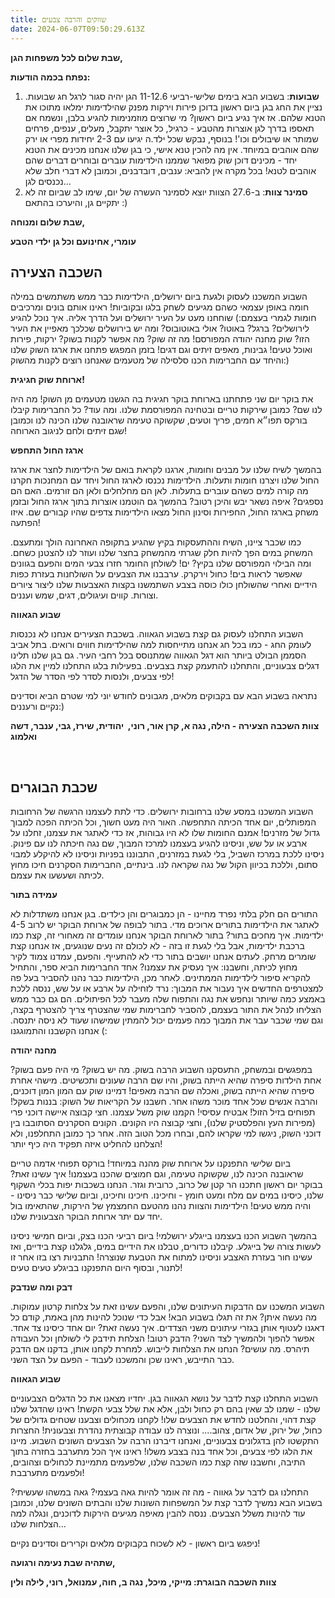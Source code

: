 ```yaml
---
title: שווקים והרבה צבעים
date: 2024-06-07T09:50:29.613Z
---
```

**שבת שלום לכל משפחות הגן,**

**נפתח בכמה הודעות:**

1. **שבועות**: בשבוע הבא בימים שלישי-רביעי 11-12.6 הגן יהיה סגור לרגל חג שבועות. נציין את החג בגן ביום ראשון בדוכן פירות וירקות מפנק שהילדימות ימלאו מתוכו את הטנא שלהם. אז איך נגיע ביום ראשון? מי שרוצים מוזמנימות להגיע בלבן, ונשמח אם תאספו בדרך לגן אוצרות מהטבע - כרגיל, כל אוצר יתקבל, מעלים, ענפים, פרחים שמותר או שיבולים וכו'! בנוסף, נבקש שכל ילד.ה יגיעו עם 2-3 יחידות מפרי או ירק שהם אוהבים במיוחד. אין מה להכין טנא אישי, כי בגן שלנו אנחנו מכינים את הטנא יחד - מכינים דוכן שוק מפואר שממנו הילדימות עוברים ובוחרים דברים שהם אוהבים לטנא! בכל מקרה אין להביא: ענבים, דובדבנים, וכמובן לא דברי חלב שלא נכנסים לגן…
2. **סמינר צוות**: ב-27.6 הצוות יוצא לסמינר העשרה של יום, שימו לב שביום זה לא יתקיים גן, והיערכו בהתאם :)

**שבת שלום ומנוחה,**

**עומרי, אחינועם וכל גן ילדי הטבע**

## השכבה הצעירה

השבוע המשכנו לעסוק ולגעת ביום ירושלים, הילדימות כבר ממש משתמשים במילה חומה באופן עצמאי כשהם מגיעים לשחק בלגו ובקוביות! ראינו אותם בונים ומרכיבים חומות לגמרי בעצמם:) שוחחנו מעט על העיר ירושלים ועל הדרך אליה. איך נוכל להגיע לירושלים? ברגל? באוטו? אולי באוטובוס? ומה יש בירושלים שכלכך מאפיין את העיר הזו? שוק מחנה יהודה המפורסם! מה זה שוק? מה אפשר לקנות בשוק? ירקות, פירות ואוכל טעים! גבינות, מאפים זיתים וגם דגים! בזמן המפגש פתחנו את ארגז השוק שלנו והיחד עם החברימות הכנו סלסילה של מטעמים שאנחנו רוצים לקנות מהשוק:)

**ארוחת שוק חגיגית!**

את בוקר יום שני פתחתנו בארוחת בוקר חגיגית בה הגשנו מטעמים מן השוק! מה היה לנו שם? כמובן שירקות טריים ובטחינה המפורסמת שלנו. ומה עוד? כל החברימות קיבלו בורקס תפו״א חמים, פריך וטעים, שקשוקה טעימה שראובנה שלנו הכינה לנו וכמובן שגם זיתים ולחם לניגוב הארוחה! 

**ארגז החול התחפש**

בהמשך לשיח שלנו על מבנים וחומות, ארגנו לקראת בואם של הילדימות לחצר את ארגז החול שלנו ויצרנו חומות ותעלות. הילדימות נכנסו לארגז החול ויחד עם המחנכות חקרנו מה קורה למים כשהם עוברים בתעלות. לאן הם מחלחלים ולאן הם זורמים. האם הם נספגים? איפה נשאר יבש והיכן רטוב? בהמשך גם הוטמנו אוצרות בתוך ארגז החול ובזמן משחק בארגז החול, החפירות וסינון החול מצאו הילדימות צדפים שהיו קבורים שם. איזו הפתעה! 

כמו שכבר ציינו, השיח וההתעסקות בקיץ שהגיע בתקופה האחרונה הולך ומתעצם. המשחק במים הפך להיות חלק שגרתי מהמשחק בחצר שלנו ועוזר לנו להצטנן כשחם. ומה הבילוי המפורסם שלנו בקיץ? ים! לשולחן החומר חזרו צבעי המים והפעם בגוונים שאפשר לראות בים! כחול וירקרק. ערבבנו את הצבעים על השולחנות בעזרת כפות הידיים ואחרי שהשולחן כולו כוסה בצבע השתמשנו בקצות האצבעות שלנו ליצור ציורים וצורות. קווים ועיגולים, דגים, שמש ועננים.

**שבוע הגאווה**

השבוע התחלנו לעסוק גם קצת בשבוע הגאווה. בשכבת הצעירים אנחנו לא נכנסות לעומק החג - כמו בכל חג אנחנו מתייחסות למה שהילדימות חווים ורואים. בתל אביב הסממן הבולט ביותר הוא דגל הגאווה שמתנוסס בכל רחבי העיר. גם בגן שלנו תלינו דגלים צבעוניים, והתחלנו להתעמק קצת בצבעים. בפעילות בלגו התחלנו למיין את הלגו לפי צבעים, ולנסות לסדר לפי הסדר של הדגל!

נתראה בשבוע הבא עם בקבוקים מלאים, מגבונים לחודש יוני למי שטרם הביא וסדינים נקיים ורעננים:)

**צוות השכבה הצעירה - הילה, נגה א, קרן אור, רוני,  יהודית, שירז, גבי, ענבר, דשה ואלמוג**

 

## שכבת הבוגרים

השבוע המשכנו במסע שלנו ברחובות ירושלים. כדי לתת לעצמנו הרגשה של הרחובות המפותלים, יום אחד הכיתה התחפשה. האור היה מעט חשוך, וכל הכיתה הפכה למבוך גדול של מזרנים! אמנם החומות שלו לא היו גבוהות, אז כדי לאתגר את עצמנו, זחלנו על ארבע או על שש, וניסינו להגיע בעצמנו למרכז המבוך, שם נגה חיכתה לנו עם פינוק. ניסינו ללכת במרכז השביל, בלי לגעת במזרנים, התבוננו בפניות וניסינו לא להיקלע למבוי סתום, וללכת בכיוון הקול של נגה שקראה לנו. בינתיים, החברימות הסקרנים חיכו מחוץ לכיתה ושעשעו את עצמם.

**עמידה בתור**

התורים הם חלק בלתי נפרד מחיינו - הן כמבוגרים והן כילדים. בגן אנחנו משתדלות לא לאתגר את הילדימות בתורים ארוכים מדי. בתור לבופה של ארוחת הבוקר יש לרוב 4-5 ילדימות. איך מחכים בתור? בתור לארוחת הבוקר אנחנו עומדים זה מאחורי זה, קצת כמו ברכבת ילדימות, אבל בלי לגעת זו בזה - לא לכולם זה נעים שנוגעים, אז אנחנו קצת שומרים מרחק. לעתים אנחנו יושבים בתור כדי לא להתעייף. והפעם, עמדנו צמוד לקיר מחוץ לכיתה, וחשבנו: איך נעסיק את עצמנו? אחד החברימות הביא ספר, והתחיל להקריא סיפור לילדימות הממתינים. לאחר מכן, הילדימות כבר נהנו להסביר בעל פה למצטרפים החדשים איך נעבור את המבוך: נרד לזחילה על ארבע או על שש, ננסה ללכת באמצע כמה שיותר ונחפש את נגה והתפוח שלה מעבר לכל הפיתולים. הם גם כבר ממש הצליחו לנהל את התור בעצמם, להסביר לחברימות שמי שהצטרף צריך להצטרף בקצה, וגם שמי שכבר עבר את המבוך כמה פעמים יכול להמתין שמישהו שעוד לא ניסה יתנסה. אנחנו הקשבנו והתמוגגנו (:

**מחנה יהודה**

במפגשים ובמשחק, התעסקנו השבוע הרבה בשוק. מה יש בשוק? מי היה פעם בשוק? אחת הילדות סיפרה שהיא הייתה בשוק, והיו שם הרבה שעונים ותכשיטים. מישהי אחרת סיפרה שהיא הייתה בשוק, ואכלה שם הרבה מאפים! דמיינו שוק עם המון המון דוכנים, והרבה אנשים שכל אחד מוכר משהו אחר. חשבנו על הקריאות של השוק: בננות בשקל! תפוחים בזיל הזול! אבטיח עסיסי! הקמנו שוק משל עצמנו. חצי קבוצה איישה דוכני פרי (מפירות העץ והפלסטיק שלנו), וחצי קבוצה היו הקונים. הקונים הסקרנים הסתובבו בין דוכני השוק, ניגשו למי שקראו להם, ובחרו מכל הטוב הזה. אחר כך כמובן התחלפנו, ולא הצלחנו להחליט איזה תפקיד היה כיף יותר!

ביום שלישי התפנקנו על ארוחת שוק מהנה במיוחד! בורקס תפוחי אדמה טריים שראובנה הכינה לנו, שקשוקה טעימה, וגם חמוצים שהכנו בעצמנו! איך עשינו זאת? בבוקר יום ראשון חתכנו הר קטן של כרוב, כרובית וגזר. הנחנו בשכבות יפות בכלי השקוף שלנו, כיסינו במים עם מלח ומעט חומץ - וחיכינו. חיכינו וחיכינו, וביום שלישי כבר ניסינו - והיה ממש טעים! הילדימות והצוות נהנו מהטעם החמצמץ של הירקות, שהתאימו בול יחד עם יתר ארוחת הבוקר הצבעונית שלנו.

בהמשך השבוע הכנו בעצמנו בייגלע ירושלמי! ביום רביעי הכנו בצק, וביום חמישי ניסינו לעשות צורה של בייגלע. קיבלנו כדורים, טבלנו את הידיים במים, גלגלנו קצת בידיים, ואז עשינו חור בעזרת האצבע וניסינו למתוח את הטבעת שנוצרה! התבניות רצו בזו אחר זו לתנור, ובסוף היום התפנקנו בביגלע טעים טעים!

**דבק ומה שנדבק**

השבוע המשכנו עם הדבקות העיתונים שלנו, והפעם עשינו זאת על צלחות קרטון עמוקות. מה נעשה איתן? את זה תגלו בשבוע הבא! אבל כדי שנוכל להינות מהן באמת, קודם כל דאגנו לעטוף אותן בגזרי עיתונים משני הצדדים. איך נעשה זאת? יום אחד כיסינו צד אחד. אפשר להפוך ולהמשיך לצד השני? הדבק רטוב! הצלחת תידבק לי לשולחן וכל העבודה תיהרס. מה עושים? הנחנו את הצלחות לייבוש. למחרת לקחנו אותן, בדקנו אם הדבק כבר התייבש, ראינו שכן והמשכנו לעבוד - הפעם על הצד השני.

**שבוע הגאווה**

השבוע התחלנו קצת לדבר על נושא הגאווה בגן. יחדיו מצאנו את כל הדגלים הצבעוניים שלנו - שמנו לב שאין בהם רק כחול ולבן, אלא את שלל צבעי הקשת! ראינו שהדגל שלנו קצת דהוי, והחלטנו לחדש את הצבעים שלו! לקחנו מכחולים וצבענו שטחים גדולים של כחול, של ירוק, של אדום, צהוב.... ונוצרה לנו עבודה קבוצתית נהדרת וצבעונית! החצרות התקשטו להן בדגלונים צבעוניים, ואנחנו דיברנו הרבה על הצבעים השונים השבוע. מיינו את הלגו לפי צבעים, וכל אחד בנה בצבע משלו! ראינו איך הכל מתערבב בחזרה בתוך התיבה, וחשבנו שזה קצת כמו השכבה שלנו, שלפעמים מתמיינת לכחולים וצהובים, ולפעמים מתערבבת!

התחלנו גם לדבר על גאווה - מה זה אומר להיות גאה בעצמי? גאה במשהו שעשיתי? בשבוע הבא נמשיך לדבר קצת על המשפחות השונות שלנו והבתים השונים שלנו, וכמובן עוד להינות משלל הצבעים. ננסה להבין מאיפה מגיעים הירקות לדוכנים, ונגלה למה הצלחות שלנו…

ניפגש ביום ראשון - לא לשכוח בקבוקים מלאים וקרירים וסדינים נקיים!

**שתהיה שבת נעימה ורגועה,**

**צוות השכבה הבוגרת: מייקי, מיכל, נגה ב, חוה, עמנואל, רוני, לילה ולין**